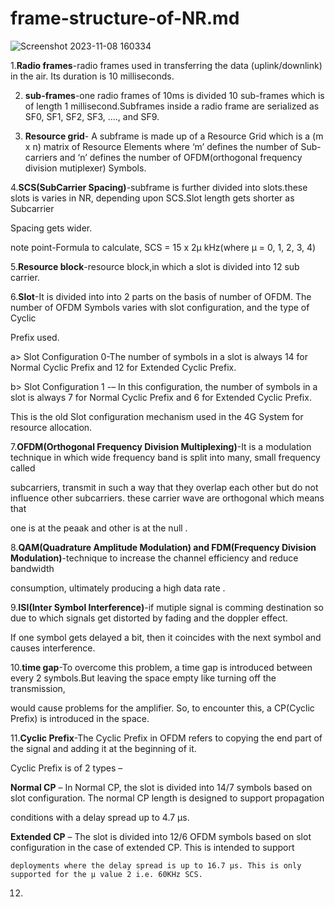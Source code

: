 # frame-structure-of-NR.md

![Screenshot 2023-11-08 160334](https://github.com/Riyatomar14/frame-structure-of-NR.md/assets/143107173/b7bcc1d9-778f-47ed-adf3-8811339a3ed8)

1.**Radio frames**-radio frames used in transferring the data (uplink/downlink) in the air. Its duration is 10 milliseconds.

2. **sub-frames**-one radio frames of 10ms is divided 10 sub-frames which is of length 1 millisecond.Subframes inside a radio frame are serialized as SF0, SF1, SF2, SF3, …., and SF9.

3. **Resource grid**- A subframe is made up of a Resource Grid which is a (m x n) matrix of Resource Elements where ‘m’ defines the number of Sub-carriers and ‘n’ defines the number of OFDM(orthogonal frequency division mutiplexer) Symbols.

4.**SCS(SubCarrier Spacing)**-subframe is further divided into slots.these slots is varies in NR, depending upon SCS.Slot length gets shorter as Subcarrier 

Spacing gets wider.

note point-Formula to calculate, SCS = 15 x 2μ kHz(where μ = 0, 1, 2, 3, 4)

5.**Resource block**-resource block,in which a slot is divided into 12 sub carrier.

6.**Slot**-It is divided into into 2 parts on the basis of number of OFDM. The number of OFDM Symbols varies with slot configuration, and the type of Cyclic

Prefix used.

 a> Slot Configuration 0-The number of symbols in a slot is always 14 for Normal Cyclic Prefix and 12 for Extended Cyclic Prefix. 
 
 b> Slot Configuration 1 -– In this configuration, the number of symbols in a slot is always 7 for Normal Cyclic Prefix and 6 for Extended Cyclic Prefix.
 
 This is the old Slot configuration mechanism used in the 4G System for resource allocation.

 7.**OFDM(Orthogonal Frequency Division Multiplexing)**-It is a modulation technique in which wide frequency band is split into many, small frequency called
 
 subcarriers, transmit in such a way that they overlap each other but do not influence other subcarriers. these carrier wave are orthogonal which means that 
  
 one is at the peaak and other is at the null .

 8.**QAM(Quadrature Amplitude Modulation) and FDM(Frequency Division Modulation)**-technique to increase the channel efficiency and reduce bandwidth 
 
 consumption, ultimately producing a high data rate .

 9.**ISI(Inter Symbol Interference)**-if mutiple signal is comming destination so due to which signals get distorted by fading and the doppler effect.

  If one symbol gets delayed a bit, then it coincides with the next symbol and causes interference.

 10.**time gap**-To overcome this problem, a time gap is introduced between every 2 symbols.But leaving the space empty like turning off the transmission, 
 
 would cause problems for the amplifier. So, to encounter this, a CP(Cyclic Prefix) is introduced in the space.

 11.**Cyclic Prefix**-The Cyclic Prefix in OFDM refers to copying the end part of the signal and adding it at the beginning of it.

 Cyclic Prefix is of 2 types –

  **Normal CP** – In Normal CP, the slot is divided into 14/7 symbols based on slot configuration. The normal CP length is designed to support propagation 
 
 conditions with a delay spread up to 4.7 μs.

  **Extended CP** – The slot is divided into 12/6 OFDM symbols based on slot configuration in the case of extended CP. This is intended to support 

    deployments where the delay spread is up to 16.7 μs. This is only supported for the μ value 2 i.e. 60KHz SCS.

 12.
 
